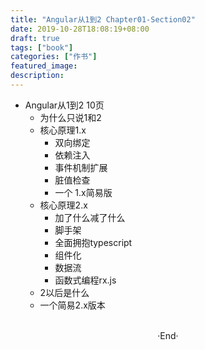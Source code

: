 ```yaml
---
title: "Angular从1到2 Chapter01-Section02"
date: 2019-10-28T18:08:19+08:00
draft: true
tags: ["book"]
categories: ["作书"]
featured_image: 
description: 
---
```


- Angular从1到2 10页
  - 为什么只说1和2
  - 核心原理1.x
    - 双向绑定
    - 依赖注入
    - 事件机制扩展
    - 脏值检查
    - 一个 1.x简易版
  - 核心原理2.x
    - 加了什么减了什么
    - 脚手架
    - 全面拥抱typescript
    - 组件化
    - 数据流
    - 函数式编程rx.js
  - 2以后是什么
  - 一个简易2.x版本

<br>

<center>  ·End·  </center>